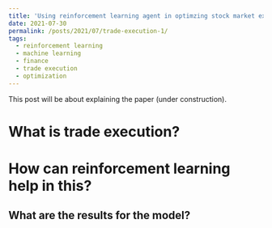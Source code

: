```yaml
---
title: 'Using reinforcement learning agent in optimzing stock market execution costs'
date: 2021-07-30
permalink: /posts/2021/07/trade-execution-1/
tags:
  - reinforcement learning
  - machine learning
  - finance
  - trade execution
  - optimization
---
```


This post will be about explaining the paper (under construction).


What is trade execution?
======

How can reinforcement learning help in this?
======

What are the results for the model?
------
